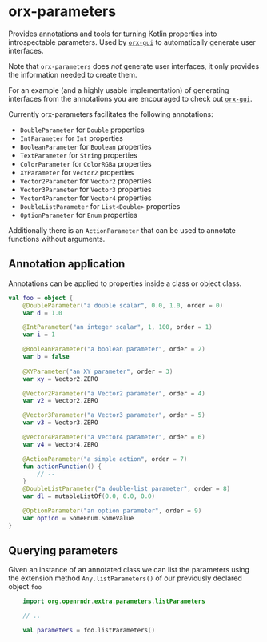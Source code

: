 # orx-parameters

Provides annotations and tools for turning Kotlin properties into introspectable parameters.
Used by [`orx-gui`](../orx-gui/README.md) to automatically generate user interfaces.

Note that `orx-parameters` does _not_ generate user interfaces, 
it only provides the information needed to create them.

For an example (and a highly usable implementation) of generating interfaces 
from the annotations you are encouraged to check out [`orx-gui`](../orx-gui/README.md). 

Currently orx-parameters facilitates the following annotations:

 - `DoubleParameter` for `Double` properties
 - `IntParameter` for `Int` properties
 - `BooleanParameter` for `Boolean` properties
 - `TextParameter` for `String` properties
 - `ColorParameter` for `ColorRGBa` properties
 - `XYParameter` for `Vector2` properties
 - `Vector2Parameter`  for `Vector2` properties
 - `Vector3Parameter` for `Vector3` properties
 - `Vector4Parameter` for `Vector4` properties
 - `DoubleListParameter` for `List<Double>` properties
 - `OptionParameter` for `Enum` properties

Additionally there is an `ActionParameter` that can be used to annotate functions without arguments.

## Annotation application

Annotations can be applied to properties inside a class or object class.

```kotlin
val foo = object {
    @DoubleParameter("a double scalar", 0.0, 1.0, order = 0)
    var d = 1.0

    @IntParameter("an integer scalar", 1, 100, order = 1)
    var i = 1

    @BooleanParameter("a boolean parameter", order = 2)
    var b = false
    
    @XYParameter("an XY parameter", order = 3)
    var xy = Vector2.ZERO

    @Vector2Parameter("a Vector2 parameter", order = 4)
    var v2 = Vector2.ZERO

    @Vector3Parameter("a Vector3 parameter", order = 5)
    var v3 = Vector3.ZERO

    @Vector4Parameter("a Vector4 parameter", order = 6)
    var v4 = Vector4.ZERO

    @ActionParameter("a simple action", order = 7)
    fun actionFunction() {
        // -- 
    }
    @DoubleListParameter("a double-list parameter", order = 8)
    var dl = mutableListOf(0.0, 0.0, 0.0)

    @OptionParameter("an option parameter", order = 9)
    var option = SomeEnum.SomeValue
}
```

## Querying parameters

Given an instance of an annotated class we can list the parameters using the extension method 
`Any.listParameters()` of our previously declared object `foo` 

```kotlin
    import org.openrndr.extra.parameters.listParameters

    // ..

    val parameters = foo.listParameters()
```

